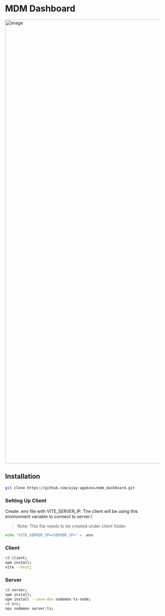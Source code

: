 # MDM Dashboard

<img width="1439" alt="image" src="https://github.com/ajay-appknox/mdm_dashboard/assets/98275091/a6c05942-be1c-4b3b-bb68-373a9a6faf57">


## Installation
```bash
git clone https://github.com/ajay-appknox/mdm_dashboard.git
```

### Setting Up Client
Create .env file with VITE_SERVER_IP. The client will be using this environment variable to connect to server.\
> Note: This file needs to be created under client folder.
```bash
echo 'VITE_SERVER_IP=<SERVER_IP>' > .env
```

### Client
```bash
cd client;
npm install;
vite --host;
```

### Server
```bash
cd server;
npm install;
npm install --save-dev nodemon ts-node;
cd src;
npx nodemon server.ts;
```

